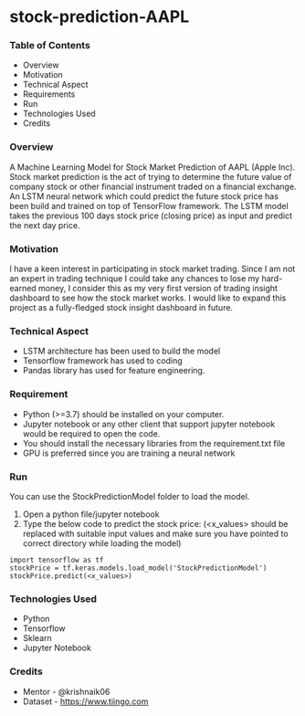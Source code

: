 # stock-prediction-AAPL

### Table of Contents
* Overview
* Motivation
* Technical Aspect
* Requirements
* Run
* Technologies Used
* Credits

### Overview

A Machine Learning Model for Stock Market Prediction of AAPL (Apple Inc). Stock market prediction is the act of trying to determine the future value of company stock or other financial instrument traded on a financial exchange. An LSTM neural network which could predict the future stock price has been build and trained on top of TensorFlow framework. The LSTM model takes the previous 100 days stock price (closing price) as input and predict the next day price.

### Motivation

I have a keen interest in participating in stock market trading. Since I am not an expert in trading technique I could take any chances to lose my hard-earned money, I consider this as my very first version of trading insight dashboard to see how the stock market works. I would like to expand this project as a fully-fledged stock insight dashboard in future.

### Technical Aspect

* LSTM architecture has been used to build the model
* Tensorflow framework has used to coding
* Pandas library has used for feature engineering.


### Requirement

* Python (>=3.7) should be installed on your computer.
* Jupyter notebook or any other client that support jupyter notebook would be required to open the code.
* You should install the necessary libraries from the requirement.txt file
* GPU is preferred since you are training a neural network

### Run

You can use the StockPredictionModel folder to load the model.

1. Open a python file/jupyter notebook
1. Type the below code to predict the stock price:
(<x_values> should be replaced with suitable input values and make sure you have pointed to correct directory while loading the model)
```
import tensorflow as tf
stockPrice = tf.keras.models.load_model('StockPredictionModel')
stockPrice.predict(<x_values>)
```
### Technologies Used

* Python
* Tensorflow
* Sklearn
* Jupyter Notebook

### Credits

* Mentor - @krishnaik06
* Dataset - https://www.tiingo.com
